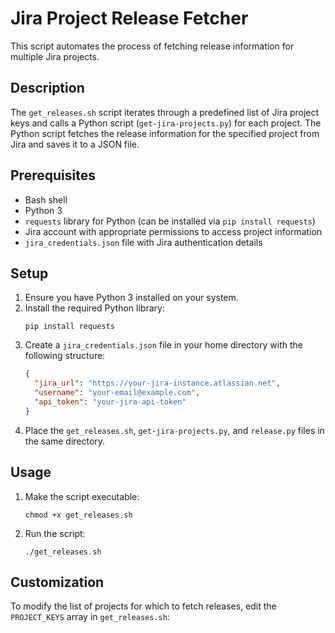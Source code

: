 # Jira Project Release Fetcher

This script automates the process of fetching release information for multiple Jira projects.

## Description

The `get_releases.sh` script iterates through a predefined list of Jira project keys and calls a Python script (`get-jira-projects.py`) for each project. The Python script fetches the release information for the specified project from Jira and saves it to a JSON file.

## Prerequisites

- Bash shell
- Python 3
- `requests` library for Python (can be installed via `pip install requests`)
- Jira account with appropriate permissions to access project information
- `jira_credentials.json` file with Jira authentication details

## Setup

1. Ensure you have Python 3 installed on your system.
2. Install the required Python library:
   ```
   pip install requests
   ```
3. Create a `jira_credentials.json` file in your home directory with the following structure:
   ```json
   {
     "jira_url": "https://your-jira-instance.atlassian.net",
     "username": "your-email@example.com",
     "api_token": "your-jira-api-token"
   }
   ```
4. Place the `get_releases.sh`, `get-jira-projects.py`, and `release.py` files in the same directory.

## Usage

1. Make the script executable:
   ```
   chmod +x get_releases.sh
   ```
2. Run the script:
   ```
   ./get_releases.sh
   ```

## Customization

To modify the list of projects for which to fetch releases, edit the `PROJECT_KEYS` array in `get_releases.sh`:

